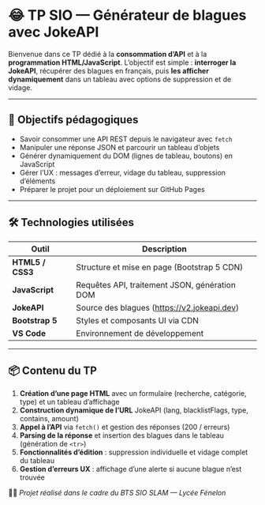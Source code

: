 # 😂 TP SIO — Générateur de blagues avec JokeAPI

Bienvenue dans ce TP dédié à la **consommation d’API** et à la **programmation HTML/JavaScript**. L’objectif est simple : **interroger la JokeAPI**, récupérer des blagues en français, puis **les afficher dynamiquement** dans un tableau avec options de suppression et de vidage.

---

## 🎯 Objectifs pédagogiques

- Savoir consommer une API REST depuis le navigateur avec `fetch`  
- Manipuler une réponse JSON et parcourir un tableau d’objets  
- Générer dynamiquement du DOM (lignes de tableau, boutons) en JavaScript  
- Gérer l’UX : messages d’erreur, vidage du tableau, suppression d’éléments  
- Préparer le projet pour un déploiement sur GitHub Pages

---

## 🛠️ Technologies utilisées

| Outil | Description |
|--------------------|--------------------------------------|
| **HTML5 / CSS3**   | Structure et mise en page (Bootstrap 5 CDN) |
| **JavaScript**     | Requêtes API, traitement JSON, génération DOM |
| **JokeAPI**        | Source des blagues (https://v2.jokeapi.dev) |
| **Bootstrap 5**    | Styles et composants UI via CDN |
| **VS Code**        | Environnement de développement |

---

## 📦 Contenu du TP

1. **Création d’une page HTML** avec un formulaire (recherche, catégorie, type) et un tableau d’affichage  
2. **Construction dynamique de l’URL** JokeAPI (lang, blacklistFlags, type, contains, amount)  
3. **Appel à l’API** via `fetch()` et gestion des réponses (200 / erreurs)  
4. **Parsing de la réponse** et insertion des blagues dans le tableau (génération de `<tr>`)  
5. **Fonctionnalités d’édition** : suppression individuelle et vidage complet du tableau  
6. **Gestion d’erreurs UX** : affichage d’une alerte si aucune blague n’est trouvée

👩‍💻 *Projet réalisé dans le cadre du BTS SIO SLAM — Lycée Fénelon*

